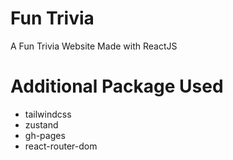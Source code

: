 # Fun Trivia
A Fun Trivia Website
Made with ReactJS

# Additional Package Used
 - tailwindcss
 - zustand
 - gh-pages
 - react-router-dom
